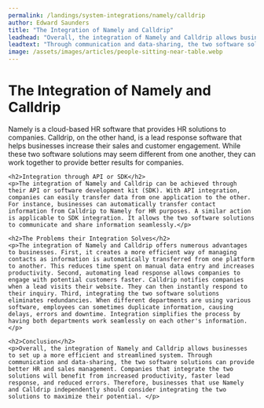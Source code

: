 ```yaml
---
permalink: /landings/system-integrations/namely/calldrip
author: Edward Saunders
title: "The Integration of Namely and Calldrip"
leadhead: "Overall, the integration of Namely and Calldrip allows businesses to set up a more efficient and streamlined system"
leadtext: "Through communication and data-sharing, the two software solutions can provide better HR and sales management. Companies that integrate the two solutions will benefit from increased productivity, faster lead response, and reduced errors. Therefore, businesses that use Namely and Calldrip independently should consider integrating the two solutions to maximize their potential."
image: /assets/images/articles/people-sitting-near-table.webp
---
```

<div class="arttext">	<h1>The Integration of Namely and Calldrip</h1>
	<p>Namely is a cloud-based HR software that provides HR solutions to companies. Calldrip, on the other hand, is a lead response software that helps businesses increase their sales and customer engagement. While these two software solutions may seem different from one another, they can work together to provide better results for companies. </p>

	<h2>Integration through API or SDK</h2>
	<p>The integration of Namely and Calldrip can be achieved through their API or software development kit (SDK). With API integration, companies can easily transfer data from one application to the other. For instance, businesses can automatically transfer contact information from Calldrip to Namely for HR purposes. A similar action is applicable to SDK integration. It allows the two software solutions to communicate and share information seamlessly.</p>

	<h2>The Problems their Integration Solves</h2>
	<p>The integration of Namely and Calldrip offers numerous advantages to businesses. First, it creates a more efficient way of managing contacts as information is automatically transferred from one platform to another. This reduces time spent on manual data entry and increases productivity. Second, automating lead response allows companies to engage with potential customers faster. Calldrip notifies companies when a lead visits their website. They can then instantly respond to their inquiry. Third, integrating the two software solutions eliminates redundancies. When different departments are using various software, employees can sometimes duplicate information, causing delays, errors and downtime. Integration simplifies the process by having both departments work seamlessly on each other's information. </p>

	<h2>Conclusion</h2>
	<p>Overall, the integration of Namely and Calldrip allows businesses to set up a more efficient and streamlined system. Through communication and data-sharing, the two software solutions can provide better HR and sales management. Companies that integrate the two solutions will benefit from increased productivity, faster lead response, and reduced errors. Therefore, businesses that use Namely and Calldrip independently should consider integrating the two solutions to maximize their potential. </p>

</div>